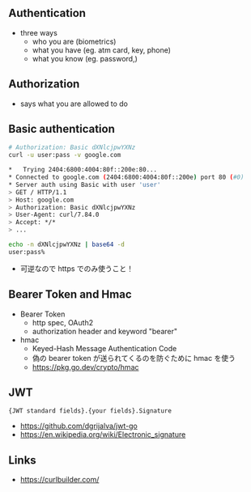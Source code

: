 ## Authentication

- three ways
  - who you are (biometrics)
  - what you have (eg. atm card, key, phone)
  - what you know (eg. password,)

## Authorization

- says what you are allowed to do

## Basic authentication

``` sh
# Authorization: Basic dXNlcjpwYXNz
curl -u user:pass -v google.com

*   Trying 2404:6800:4004:80f::200e:80...
* Connected to google.com (2404:6800:4004:80f::200e) port 80 (#0)
* Server auth using Basic with user 'user'
> GET / HTTP/1.1
> Host: google.com
> Authorization: Basic dXNlcjpwYXNz
> User-Agent: curl/7.84.0
> Accept: */*
> ...

echo -n dXNlcjpwYXNz | base64 -d
user:pass%
```

- 可逆なので https でのみ使うこと！


## Bearer Token and Hmac

- Bearer Token
  - http spec, OAuth2
  - authorization header and keyword "bearer"
- hmac
  - Keyed-Hash Message Authentication Code
  - 偽の bearer token が送られてくるのを防ぐために hmac を使う
  - https://pkg.go.dev/crypto/hmac


## JWT

```
{JWT standard fields}.{your fields}.Signature
```

- https://github.com/dgrijalva/jwt-go
- https://en.wikipedia.org/wiki/Electronic_signature





## Links

- https://curlbuilder.com/
